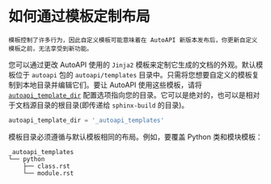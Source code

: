# 如何通过模板定制布局

```{warning}
模板控制了许多行为，因此自定义模板可能意味着在 AutoAPI 新版本发布后，你更新自定义模板之前，无法享受到新功能。
```

您可以通过更改 AutoAPI 使用的 `Jinja2` 模板来定制它生成的文档的外观。默认模板位于 `autoapi` 包的 `autoapi/templates` 目录中。只需将您想要自定义的模板复制到本地目录并编辑它们。要让 AutoAPI 使用这些模板，请将 [`autoapi_template_dir`](https://sphinx-autoapi.readthedocs.io/en/latest/reference/config.html#confval-autoapi_template_dir) 配置选项指向您的目录。它可以是绝对的，也可以是相对于文档源目录的根目录(即传递给 `sphinx-build` 的目录)。

```python
autoapi_template_dir = '_autoapi_templates'
```

模板目录必须遵循与默认模板相同的布局。例如，要覆盖 Python 类和模块模板：

```
_autoapi_templates
└── python
    ├── class.rst
    └── module.rst
```
